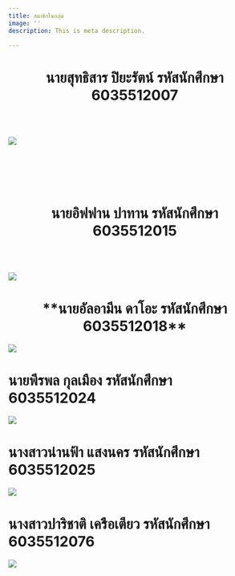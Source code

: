 ```yaml
---
title: สมาชิกในกลุ่ม
image: ''
description: This is meta description.

---
```

<h1 style="text-align:center">นายสุทธิสาร ปิยะรัตน์ รหัสนักศึกษา  6035512007</h1>

<br>

<br>

![](/images/67239262_2467376653324926_3347226047094456320_o.jpg)

<br>

<br><br>

## 

<h1 style="text-align:center">นายอิฟฟาน  ปาทาน รหัสนักศึกษา 6035512015</h1>

<br><br>

![](/images/img_8484.jpg)

<h1 style="text-align:center">**นายอัลอามีน ดาโอะ รหัสนักศึกษา   6035512018**</h1>

![](/images/117891559_1411752625695572_1274222105759852872_o.jpg)

# **นายพีรพล กุลเมือง รหัสนักศึกษา 6035512024**

![](/images/48373441_2031573160292336_5105572992218300416_n.jpg)

# **นางสาวน่านฟ้า แสงนคร รหัสนักศึกษา 6035512025**

![](/images/35123825_1700382590075494_8977698399990054912_n.jpg)

# **นางสาวปาริชาติ เครือเตียว รหัสนักศึกษา 6035512076**

![](https://media.discordapp.net/attachments/755066241915551859/773274106174898176/IMG_20201104_025416.jpg?width=539&height=609)